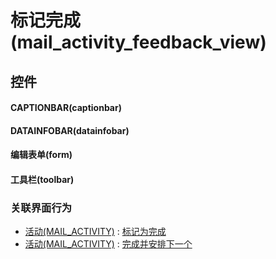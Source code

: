 # 标记完成(mail_activity_feedback_view)  <!-- {docsify-ignore-all} -->



## 控件
#### CAPTIONBAR(captionbar)
#### DATAINFOBAR(datainfobar)
#### 编辑表单(form)
#### 工具栏(toolbar)


### 关联界面行为
  * [活动(MAIL_ACTIVITY)](module/mail/mail_activity) : [标记为完成](module/mail/mail_activity#界面行为)
  * [活动(MAIL_ACTIVITY)](module/mail/mail_activity) : [完成并安排下一个](module/mail/mail_activity#界面行为)

<script>
 const { createApp } = Vue
  createApp({
    data() {
      return {

      }
    }
  }).use(ElementPlus).mount('#app')
</script>